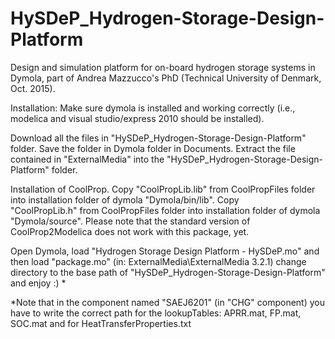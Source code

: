 # HySDeP_Hydrogen-Storage-Design-Platform

 Design and simulation platform for on-board hydrogen storage systems in Dymola, part of Andrea Mazzucco's PhD (Technical University of  Denmark, Oct. 2015).

 Installation: Make sure dymola is installed and working correctly (i.e., modelica and visual studio/express 2010 should be installed).

 Download all the files in "HySDeP_Hydrogen-Storage-Design-Platform" folder. Save the folder in Dymola folder in Documents. Extract the file contained in "ExternalMedia" into the "HySDeP_Hydrogen-Storage-Design-Platform" folder.

 Installation of CoolProp. Copy "CoolPropLib.lib" from CoolPropFiles folder into installation folder of dymola "Dymola/bin/lib". Copy  
 "CoolPropLib.h" from CoolPropFiles folder into installation folder of dymola "Dymola/source". Please note that the standard version of  CoolProp2Modelica does not work with this package, yet.

 Open Dymola, load "Hydrogen Storage Design Platform - HySDeP.mo" and then load "package.mo" (in: ExternalMedia\ExternalMedia 
 3.2.1) change directory to the base path of "HySDeP_Hydrogen-Storage-Design-Platform" and enjoy :) *


 *Note that in the component named "SAEJ6201" (in "CHG" component) you have to write the correct path for the lookupTables: APRR.mat, 
 FP.mat, SOC.mat and for HeatTransferProperties.txt
